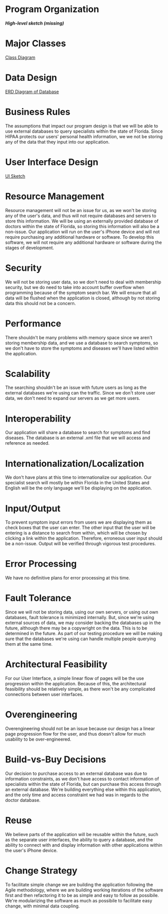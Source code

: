 # Program Organization
  ***High-level sketch (missing)***

# Major Classes
 [Class Diagram](https://github.com/monica-eisinger/Group9Project/blob/master/class_diagram_2.pdf)

# Data Design
  [ERD Diagram of Database](https://github.com/monica-eisinger/Group9Project/blob/master/sprint1/database_erd.png)

# Business Rules
  The assumptions that impact our program design is that we will be able to use external databases to query specialists within
  the state of Florida. Since HIPAA protects our users' personal health information, we we not be storing any of the 
  data that they input into our application.

# User Interface Design
 [UI Sketch](https://github.com/monica-eisinger/Group9Project/blob/master/SickoSearch_UI.png)

# Resource Management
  Resource management will not be an issue for us, as we won't be storing any of the user's data, and thus will not require databases and servers to store this information. We will be using an externally provided database of doctors within the state of Florida, so storing this information will also be a non-issue. Our application will run on the user's iPhone device and will not require purchasing any additional hardware or software. To develop this software, we will not require any additional hardware or software during the stages of development.

# Security
  We will not be storing user data, so we don't need to deal with membership security, but we do need to take into account buffer overflow when programming because of the symptom search bar. We will ensure that all data will be flushed when the application is closed, although by not storing data this should not be a concern.

# Performance
  There shouldn't be many problems with memory space since we aren't storing membership data, and we use a database to search symptoms, so we don't have to store the symptoms and diseases we'll have listed within the application.

# Scalability
  The searching shouldn't be an issue with future users as long as the external databases we're using can the traffic. Since we don't store user data, we don't need to expand our servers as we get more users. 
  
# Interoperability
  Our application will share a database to search for symptoms and find diseases. The database is an external .xml file that we will access and reference as needed.
  
# Internationalization/Localization
  We don't have plans at this time to internationalize our application. Our specialist search will mostly be within Florida in the United States and English will be the only language we'll be displaying on the application.
  
# Input/Output
  To prevent symptom input errors from users we are displaying them as check boxes that the user can enter. The other input that the user will be entering is a distance to search from within, which will be chosen by clicking a link within the application. Therefore, erroneous user input should be a non-issue. Output will be verified through vigorous test procedures.

# Error Processing
  We have no definitive plans for error processing at this time.

# Fault Tolerance
  Since we will not be storing data, using our own servers, or using out own databases, fault tolerance is minimized internally. But, since we're using external sources of data, we may consider backing the databases up in the future, although there may be a copywright on the data. This is to be determined in the future. As part of our testing procedure we will be making sure that the databases we're using can handle multiple people querying them at the same time.
  
# Architectural Feasibility
  For our User Interface, a simple linear flow of pages will be the use progression within the application. Because of this, the architectural feasibility should be relatively simple, as there won't be any complicated connections between user interfaces.
  
# Overengineering
  Overengineering should not be an issue because our design has a linear page progression flow for the user, and thus doesn't allow for much usability to be over-engineered.
  
# Build-vs-Buy Decisions
  Our decision to purchase access to an external database was due to information constraints, as we don't have access to contact information of specialists within the state of Florida, but can purchase this access through an external database. We're building everything else within this application, and the only time and access constraint we had was in regards to the doctor database.

# Reuse
  We believe parts of the application will be reusable within the future, such as the separate user interfaces, the ability to query a database, and the ability to connect with and display information with other applications within the user's iPhone device. 

# Change Strategy
  To facilitate simple change we are building the application following the Agile methodology, where we are building working iterations of the software first and then refactoring it to be as simple and easy to follow as possibile. We're modularizing the software as much as possibile to facilitate easy change, with minimal data coupling.
